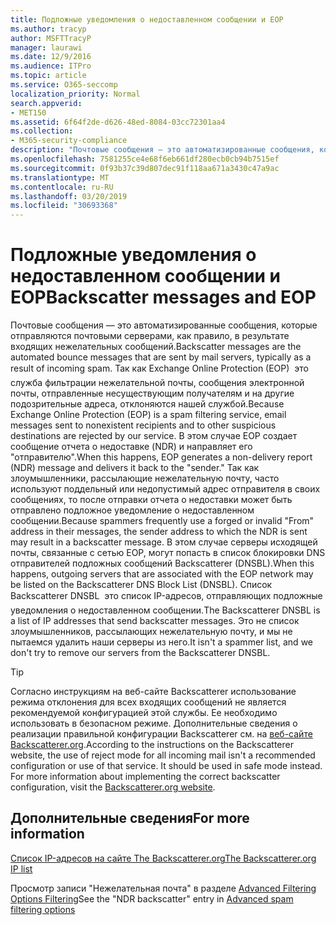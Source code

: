 ```yaml
---
title: Подложные уведомления о недоставленном сообщении и EOP
ms.author: tracyp
author: MSFTTracyP
manager: laurawi
ms.date: 12/9/2016
ms.audience: ITPro
ms.topic: article
ms.service: O365-seccomp
localization_priority: Normal
search.appverid:
- MET150
ms.assetid: 6f64f2de-d626-48ed-8084-03cc72301aa4
ms.collection:
- M365-security-compliance
description: "Почтовые сообщения — это автоматизированные сообщения, которые отправляются почтовыми серверами, как правило, в результате входящих нежелательных сообщений. Список Backscatterer DNSBL \x97 это список IP-адресов, отправляющих подложные уведомления о недоставленном сообщении. Это не список злоумышленников, рассылающих нежелательную почту, и мы не пытаемся удалить наши серверы из него."
ms.openlocfilehash: 7581255ce4e68f6eb661df280ecb0cb94b7515ef
ms.sourcegitcommit: 0f93b37c39d807dec91f118aa671a3430c47a9ac
ms.translationtype: MT
ms.contentlocale: ru-RU
ms.lasthandoff: 03/20/2019
ms.locfileid: "30693368"
---
```

# <a name="backscatter-messages-and-eop"></a><span data-ttu-id="66fd3-105">Подложные уведомления о недоставленном сообщении и EOP</span><span class="sxs-lookup"><span data-stu-id="66fd3-105">Backscatter messages and EOP</span></span>

<span data-ttu-id="66fd3-106">Почтовые сообщения — это автоматизированные сообщения, которые отправляются почтовыми серверами, как правило, в результате входящих нежелательных сообщений.</span><span class="sxs-lookup"><span data-stu-id="66fd3-106">Backscatter messages are the automated bounce messages that are sent by mail servers, typically as a result of incoming spam.</span></span> <span data-ttu-id="66fd3-107">Так как Exchange Online Protection (EOP)  это служба фильтрации нежелательной почты, сообщения электронной почты, отправленные несуществующим получателям и на другие подозрительные адреса, отклоняются нашей службой.</span><span class="sxs-lookup"><span data-stu-id="66fd3-107">Because Exchange Online Protection (EOP) is a spam filtering service, email messages sent to nonexistent recipients and to other suspicious destinations are rejected by our service.</span></span> <span data-ttu-id="66fd3-108">В этом случае EOP создает сообщение отчета о недоставке (NDR) и направляет его "отправителю".</span><span class="sxs-lookup"><span data-stu-id="66fd3-108">When this happens, EOP generates a non-delivery report (NDR) message and delivers it back to the "sender."</span></span> <span data-ttu-id="66fd3-109">Так как злоумышленники, рассылающие нежелательную почту, часто используют поддельный или недопустимый адрес отправителя в своих сообщениях, то после отправки отчета о недоставки может быть отправлено подложное уведомление о недоставленном сообщении.</span><span class="sxs-lookup"><span data-stu-id="66fd3-109">Because spammers frequently use a forged or invalid "From" address in their messages, the sender address to which the NDR is sent may result in a backscatter message.</span></span> <span data-ttu-id="66fd3-110">В этом случае серверы исходящей почты, связанные с сетью EOP, могут попасть в список блокировки DNS отправителей подложных сообщений Backscatterer (DNSBL).</span><span class="sxs-lookup"><span data-stu-id="66fd3-110">When this happens, outgoing servers that are associated with the EOP network may be listed on the Backscatterer DNS Block List (DNSBL).</span></span> <span data-ttu-id="66fd3-111">Список Backscatterer DNSBL  это список IP-адресов, отправляющих подложные уведомления о недоставленном сообщении.</span><span class="sxs-lookup"><span data-stu-id="66fd3-111">The Backscatterer DNSBL is a list of IP addresses that send backscatter messages.</span></span> <span data-ttu-id="66fd3-112">Это не список злоумышленников, рассылающих нежелательную почту, и мы не пытаемся удалить наши серверы из него.</span><span class="sxs-lookup"><span data-stu-id="66fd3-112">It isn't a spammer list, and we don't try to remove our servers from the Backscatterer DNSBL.</span></span> 
  
> [!TIP]
> <span data-ttu-id="66fd3-p103">Согласно инструкциям на веб-сайте Backscatterer использование режима отклонения для всех входящих сообщений не является рекомендуемой конфигурацией этой службы. Ее необходимо использовать в безопасном режиме. Дополнительные сведения о реализации правильной конфигурации Backscatterer см. на [веб-сайте Backscatterer.org](http://www.backscatterer.org/?target=usage).</span><span class="sxs-lookup"><span data-stu-id="66fd3-p103">According to the instructions on the Backscatterer website, the use of reject mode for all incoming mail isn't a recommended configuration or use of that service. It should be used in safe mode instead. For more information about implementing the correct backscatter configuration, visit the [Backscatterer.org website](http://www.backscatterer.org/?target=usage).</span></span> 
  
## <a name="for-more-information"></a><span data-ttu-id="66fd3-116">Дополнительные сведения</span><span class="sxs-lookup"><span data-stu-id="66fd3-116">For more information</span></span>

[<span data-ttu-id="66fd3-117">Список IP-адресов на сайте The Backscatterer.org</span><span class="sxs-lookup"><span data-stu-id="66fd3-117">The Backscatterer.org IP list</span></span>](https://blogs.msdn.com/b/tzink/archive/2012/08/22/the-backscatterer-org-ip-list.aspx)
  
<span data-ttu-id="66fd3-118">Просмотр записи "Нежелательная почта" в разделе [Advanced Filtering Options Filtering](advanced-spam-filtering-asf-options.md)</span><span class="sxs-lookup"><span data-stu-id="66fd3-118">See the "NDR backscatter" entry in [Advanced spam filtering  options](advanced-spam-filtering-asf-options.md)</span></span>
  

